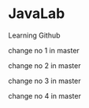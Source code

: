 # JavaLab
Learning Github

change no 1 in master

change no 2 in master

change no 3 in master

change no 4 in master
